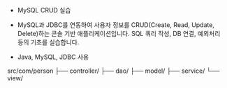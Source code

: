 * MySQL CRUD 실습

* MySQL과 JDBC를 연동하여 사용자 정보를 CRUD(Create, Read, Update, Delete)하는 콘솔 기반 애플리케이션입니다.
SQL 쿼리 작성, DB 연결, 예외처리 등의 기초를 실습합니다.

* Java, MySQL, JDBC 사용

src/com/person
├── controller/
├── dao/
├── model/
├── service/
└── view/
